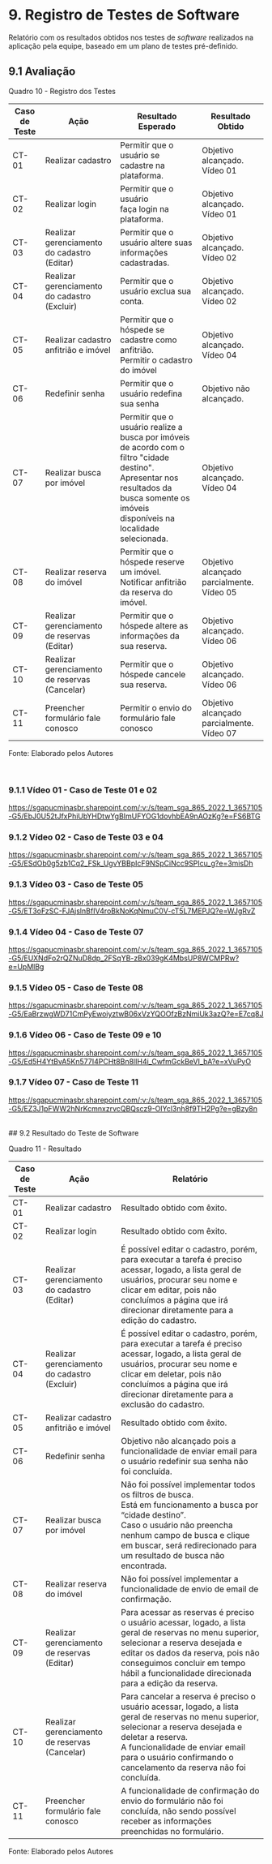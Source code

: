 # 9. Registro de Testes de Software

Relatório com os resultados obtidos nos testes de _software_ realizados na aplicação pela equipe, baseado em um plano de testes pré-definido.

## 9.1 Avaliação

Quadro 10 - Registro dos Testes

|Caso de Teste |Ação                                 |Resultado Esperado                              |Resultado Obtido                    |
|--------------|-------------------------------------|------------------------------------------------|------------------------------------|
|CT-01    |Realizar cadastro                    |Permitir que o usuário se cadastre na plataforma.|Objetivo alcançado. <br> Vídeo 01   |
|CT-02    |Realizar login                       |Permitir que o usuário faça login na plataforma. |Objetivo alcançado. <br> Vídeo 01   |
|CT-03    |Realizar gerenciamento do cadastro (Editar)   |Permitir que o usuário altere suas informações cadastradas.|Objetivo alcançado.<br> Vídeo 02 |
|CT-04    |Realizar gerenciamento do cadastro (Excluir)  |Permitir que o usuário exclua sua conta.|Objetivo alcançado. <br> Vídeo 02   |
|CT-05    |Realizar cadastro anfitrião e imóvel |Permitir que o hóspede se cadastre como anfitrião.<br>Permitir o cadastro do imóvel  |Objetivo alcançado. <br> Vídeo 04   |
|CT-06    |Redefinir senha                      |Permitir que o usuário redefina sua senha       |Objetivo não alcançado.             |
|CT-07    |Realizar busca por imóvel            |Permitir que o usuário realize a busca por imóveis de acordo com o filtro "cidade destino".<br>Apresentar nos resultados da busca somente os imóveis disponíveis na localidade selecionada.                               |Objetivo alcançado. <br> Vídeo 04|
|CT-08    |Realizar reserva do imóvel           |Permitir que o hóspede reserve um imóvel.<br>Notificar anfitrião da reserva do imóvel.|Objetivo alcançado parcialmente. <br> Vídeo 05|
|CT-09    |Realizar gerenciamento de reservas (Editar)   |Permitir que o hóspede altere as informações da sua reserva.|Objetivo alcançado.<br> Vídeo 06|
|CT-10    |Realizar gerenciamento de reservas (Cancelar)   |Permitir que o hóspede cancele sua reserva.|Objetivo alcançado.<br> Vídeo 06|
|CT-11    |Preencher formulário fale conosco    |Permitir o envio do formulário fale conosco     |Objetivo alcançado parcialmente. <br> Vídeo 07|

Fonte: Elaborado pelos Autores

<br>

### 9.1.1 Vídeo 01 - Caso de Teste 01 e 02

<https://sgapucminasbr.sharepoint.com/:v:/s/team_sga_865_2022_1_3657105-G5/EbJ0U52tJfxPhiUbYHDtwYgBImUFYOG1dovhbEA9nAOzKg?e=FS6BTG>


### 9.1.2 Vídeo 02 - Caso de Teste 03 e 04

https://sgapucminasbr.sharepoint.com/:v:/s/team_sga_865_2022_1_3657105-G5/ESdOb0g5zb1Cq2_FSk_UgvYBBpIcF9NSpCiNcc9SPIcu_g?e=3misDh


### 9.1.3 Vídeo 03 - Caso de Teste 05

https://sgapucminasbr.sharepoint.com/:v:/s/team_sga_865_2022_1_3657105-G5/ET3oFzSC-FJAjslnBfIV4roBkNoKqNmuC0V-cT5L7MEPJQ?e=WJgRvZ


### 9.1.4 Vídeo 04 - Caso de Teste 07

https://sgapucminasbr.sharepoint.com/:v:/s/team_sga_865_2022_1_3657105-G5/EUXNdFo2rQZNuD8dp_2FSqYB-zBx039gK4MbsUP8WCMPRw?e=UpMlBg


### 9.1.5 Vídeo 05 - Caso de Teste 08

https://sgapucminasbr.sharepoint.com/:v:/s/team_sga_865_2022_1_3657105-G5/EaBrzwgWD71CmPyEwoiyztwB06xVzYQOOfzBzNmiUk3azQ?e=E7cq8J


### 9.1.6 Vídeo 06 - Caso de Teste 09 e 10

https://sgapucminasbr.sharepoint.com/:v:/s/team_sga_865_2022_1_3657105-G5/Ed5H4YtBvA5Kn577I4PCHt8Bn8lIH4i_CwfmGckBeVI_bA?e=xVuPyO


### 9.1.7 Vídeo 07 - Caso de Teste 11

https://sgapucminasbr.sharepoint.com/:v:/s/team_sga_865_2022_1_3657105-G5/EZ3J1pFWW2hNrKcmnxzrvcQBQscz9-OlYcl3nh8f9TH2Pg?e=gBzy8n

<br>
## 9.2 Resultado do Teste de Software

Quadro 11 - Resultado

|Caso de Teste |Ação                                          |Relatório                   |
|--------------|----------------------------------------------|----------------------------|
|CT-01         |Realizar cadastro                             |Resultado obtido com êxito. |
|CT-02         |Realizar login                                |Resultado obtido com êxito. |
|CT-03         |Realizar gerenciamento do cadastro (Editar)   |É possível editar o cadastro, porém, para executar a tarefa é preciso acessar, logado, a lista geral de usuários, procurar seu nome e clicar em editar, pois não concluímos a página que irá direcionar diretamente para a edição do cadastro. |
|CT-04         |Realizar gerenciamento do cadastro (Excluir)  |É possível editar o cadastro, porém, para executar a tarefa é preciso acessar, logado, a lista geral de usuários, procurar seu nome e clicar em deletar, pois não concluímos a página que irá direcionar diretamente para a exclusão do cadastro. |
|CT-05         |Realizar cadastro anfitrião e imóvel          |Resultado obtido com êxito. |
|CT-06         |Redefinir senha                               |Objetivo não alcançado pois a funcionalidade de enviar email para o usuário redefinir sua senha não foi concluída. |
|CT-07         |Realizar busca por imóvel                     |Não foi possível implementar todos os filtros de busca. <br> Está em funcionamento a busca por “cidade destino”.<br> Caso o usuário não preencha nenhum campo de busca e clique em buscar, será redirecionado para um resultado de busca não encontrada. |
|CT-08         |Realizar reserva do imóvel                    |Não foi possível implementar a funcionalidade de envio de email de confirmação. |
|CT-09         |Realizar gerenciamento de reservas (Editar)   |Para acessar as reservas é preciso o usuário acessar, logado, a lista geral de reservas no menu superior, selecionar a reserva desejada e editar os dados da reserva, pois não conseguimos concluir em tempo hábil a funcionalidade direcionada para a edição da reserva. |
|CT-10         |Realizar gerenciamento de reservas (Cancelar) |Para cancelar a reserva é preciso o usuário acessar, logado, a lista geral de reservas no menu superior, selecionar a reserva desejada e deletar a reserva. <br> A funcionalidade de enviar email para o usuário confirmando o cancelamento da reserva não foi concluída. |
|CT-11         |Preencher formulário fale conosco             |A funcionalidade de confirmação do envio do formulário não foi concluída, não sendo possível receber as informações preenchidas no formulário. |

Fonte: Elaborado pelos Autores
